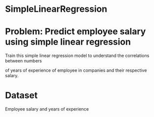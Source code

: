 # SimpleLinearRegression

# Problem:  Predict employee salary using simple linear regression

Train this simple linear regression model to understand the correlations between numbers

of years of experience of employee in companies and their respective salary.

# Dataset
Employee salary and years of experience
